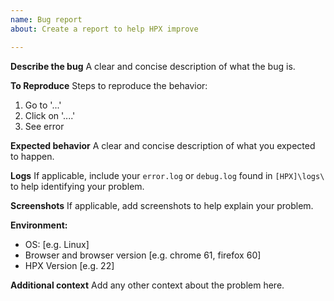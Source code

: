 ```yaml
---
name: Bug report
about: Create a report to help HPX improve

---
```


**Describe the bug**
A clear and concise description of what the bug is.

**To Reproduce**
Steps to reproduce the behavior:
1. Go to '...'
2. Click on '....'
3. See error

**Expected behavior**
A clear and concise description of what you expected to happen.

**Logs**
If applicable, include your ``error.log`` or ``debug.log`` found in ``[HPX]\logs\`` to help identifying your problem.

**Screenshots**
If applicable, add screenshots to help explain your problem.

**Environment:**
 - OS: [e.g. Linux]
 - Browser and browser version [e.g. chrome 61, firefox 60]
 - HPX Version [e.g. 22]

**Additional context**
Add any other context about the problem here.
